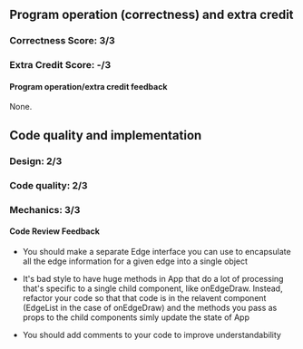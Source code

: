 ## Program operation (correctness) and extra credit

### Correctness Score: 3/3

### Extra Credit Score: -/3

#### Program operation/extra credit feedback

None.

## Code quality and implementation

### Design: 2/3

### Code quality: 2/3

### Mechanics: 3/3

#### Code Review Feedback

- You should make a separate Edge interface you can use to encapsulate all the edge information for a given edge into a single object

- It's bad style to have huge methods in App that do a lot of processing that's specific to a single child component, like onEdgeDraw. Instead, refactor your code so that that code is in the relavent component (EdgeList in the case of onEdgeDraw) and the methods you pass as props to the child components simly update the state of App

- You should add comments to your code to improve understandability

